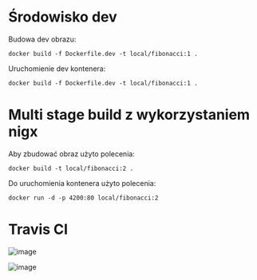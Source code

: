 # Środowisko dev
Budowa dev obrazu: 

`docker build -f Dockerfile.dev -t local/fibonacci:1 .`

Uruchomienie dev kontenera:

`docker build -f Dockerfile.dev -t local/fibonacci:1 .`

# Multi stage build z wykorzystaniem nigx

Aby zbudować obraz użyto polecenia:

`docker build -t local/fibonacci:2 .`

Do uruchomienia kontenera użyto polecenia:

`docker run -d -p 4200:80 local/fibonacci:2`

# Travis CI

![image](https://user-images.githubusercontent.com/51209004/144445398-7cf5336a-b4fa-4154-bf1d-5ccfaaf8b2f5.png)

![image](https://user-images.githubusercontent.com/51209004/144445549-ce250278-3f19-47ee-adb8-5470e29e5f0e.png)

